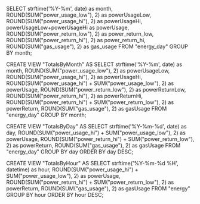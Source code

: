 SELECT 
	strftime('%Y-%m', date) as month, 
	ROUND(SUM("power_usage_low"), 2) as powerUsageLow,
	ROUND(SUM("power_usage_hi"), 2) as powerUsageHi,
	powerUsageLow+powerUsageHi as powerUsage,
	ROUND(SUM("power_return_low"), 2) as power_return_low,
	ROUND(SUM("power_return_hi"), 2) as power_return_hi,
	ROUND(SUM("gas_usage"), 2) as gas_usage 
FROM "energy_day" GROUP BY month;


CREATE VIEW "TotalsByMonth" AS SELECT 
	strftime('%Y-%m', date) as month, 
	ROUND(SUM("power_usage_low"), 2) as powerUsageLow,
	ROUND(SUM("power_usage_hi"), 2) as powerUsageHi,
	ROUND(SUM("power_usage_hi") + SUM("power_usage_low"), 2) as powerUsage,
	ROUND(SUM("power_return_low"), 2) as powerReturnLow,
	ROUND(SUM("power_return_hi"), 2) as powerReturnHi,
	ROUND(SUM("power_return_hi") + SUM("power_return_low"), 2) as powerReturn,
	ROUND(SUM("gas_usage"), 2) as gasUsage 
FROM "energy_day" GROUP BY month;


CREATE VIEW "TotalsByDay" AS SELECT 
	strftime('%Y-%m-%d', date) as day, 
	ROUND(SUM("power_usage_hi") + SUM("power_usage_low"), 2) as powerUsage,
	ROUND(SUM("power_return_hi") + SUM("power_return_low"), 2) as powerReturn,
	ROUND(SUM("gas_usage"), 2) as gasUsage 
FROM "energy_day" 
GROUP BY day
ORDER BY day DESC;


CREATE VIEW "TotalsByHour" AS SELECT 
	strftime('%Y-%m-%d %H', datetime) as hour, 
	ROUND(SUM("power_usage_hi") + SUM("power_usage_low"), 2) as powerUsage,
	ROUND(SUM("power_return_hi") + SUM("power_return_low"), 2) as powerReturn,
	ROUND(SUM("gas_usage"), 2) as gasUsage 
FROM "energy" 
GROUP BY hour
ORDER BY hour DESC;
